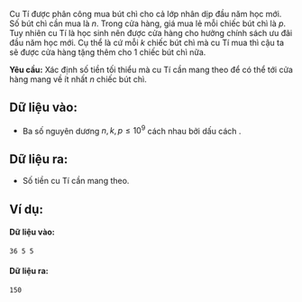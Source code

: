 Cu Tí được phân công mua bút chì cho cả lớp nhân dịp đầu năm học mới. Số bút chì cần mua là $n$. Trong cửa hàng, giá mua lẻ mỗi chiếc bút chì là $p$. Tuy nhiên cu Tí là học sinh nên được cửa hàng cho hưởng chính sách ưu đãi đầu năm học mới. Cụ thể là cứ mỗi $k$ chiếc bút chì mà cu Tí mua thì cậu ta sẽ được cửa hàng tặng thêm cho $1$ chiếc bút chì nữa.

**Yêu cầu:** Xác định số tiền tối thiểu mà cu Tí cần mang theo để có thể tới cửa hàng mang về ít nhất $n$ chiếc bút chì.

## Dữ liệu vào:
- Ba số nguyên dương $n,k,p ≤ 10^9$ cách nhau bởi dấu cách .

## Dữ liệu ra:
- Số tiền cu Tí cần mang theo.

## Ví dụ:
#### Dữ liệu vào:
```
36 5 5
```

#### Dữ liệu ra:
```
150
```